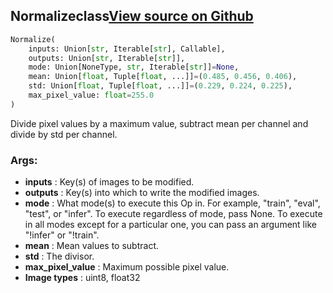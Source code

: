 ## Normalize<span class="tag">class</span><a class="sourcelink" href=https://github.com/fastestimator/fastestimator/blob/r1.0/fastestimator/op/numpyop/univariate/normalize.py/#L22-L48>View source on Github</a>
```python
Normalize(
	inputs: Union[str, Iterable[str], Callable],
	outputs: Union[str, Iterable[str]],
	mode: Union[NoneType, str, Iterable[str]]=None,
	mean: Union[float, Tuple[float, ...]]=(0.485, 0.456, 0.406),
	std: Union[float, Tuple[float, ...]]=(0.229, 0.224, 0.225),
	max_pixel_value: float=255.0
)
```
Divide pixel values by a maximum value, subtract mean per channel and divide by std per channel.


<h3>Args:</h3>

* **inputs** :  Key(s) of images to be modified.
* **outputs** :  Key(s) into which to write the modified images.
* **mode** :  What mode(s) to execute this Op in. For example, "train", "eval", "test", or "infer". To execute        regardless of mode, pass None. To execute in all modes except for a particular one, you can pass an argument        like "!infer" or "!train".
* **mean** :  Mean values to subtract.
* **std** :  The divisor.
* **max_pixel_value** :  Maximum possible pixel value.
* **Image types** :     uint8, float32



